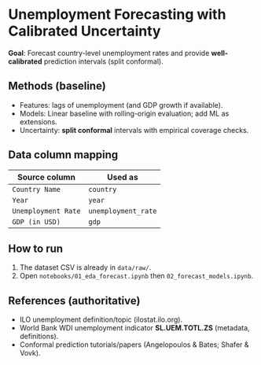 # Unemployment Forecasting with Calibrated Uncertainty

**Goal**: Forecast country-level unemployment rates and provide **well-calibrated** prediction intervals (split conformal).

## Methods (baseline)
- Features: lags of unemployment (and GDP growth if available).
- Models: Linear baseline with rolling-origin evaluation; add ML as extensions.
- Uncertainty: **split conformal** intervals with empirical coverage checks.

## Data column mapping
| Source column | Used as |
|---|---|
| `Country Name` | `country` |
| `Year` | `year` |
| `Unemployment Rate` | `unemployment_rate` |
| `GDP (in USD)` | `gdp` |

## How to run
1. The dataset CSV is already in `data/raw/`.
2. Open `notebooks/01_eda_forecast.ipynb` then `02_forecast_models.ipynb`.

## References (authoritative)
- ILO unemployment definition/topic (ilostat.ilo.org).  
- World Bank WDI unemployment indicator **SL.UEM.TOTL.ZS** (metadata, definitions).  
- Conformal prediction tutorials/papers (Angelopoulos & Bates; Shafer & Vovk).
